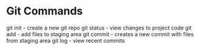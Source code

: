# Git Commands


git init - create a new git repo
git status - view changes to project code
git add - add files to staging area
git commit - creates a new commit with files from staging area
git log - view recent commits